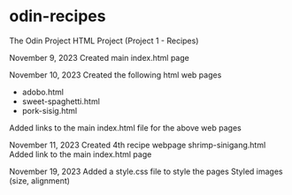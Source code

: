 # odin-recipes
The Odin Project HTML Project (Project 1 - Recipes)

November 9, 2023
Created main index.html page

November 10, 2023
Created the following html web pages
 - adobo.html
 - sweet-spaghetti.html
 - pork-sisig.html

 Added links to the main index.html file for the above web pages

 November 11, 2023
 Created 4th recipe webpage shrimp-sinigang.html
 Added link to the main index.html page

 November 19, 2023
 Added a style.css file to style the pages
 Styled images (size, alignment)
 